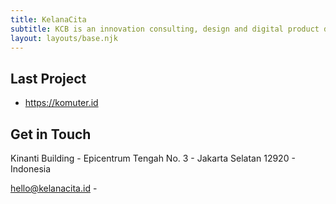 ```yaml
---
title: KelanaCita
subtitle: KCB is an innovation consulting, design and digital product development firm providing advisory and hands-on execution support to established corporations and promising start-up companies. We believe great solutions are made out of stunning design and cutting-edge technology. Over 20 years of global experience, our professionals team strives to deliver services, quality and speed of product development. With our unique blend of service experience and technology, we never compromise on the reliable and time-proven development methodologies that ensure successful, robust and scalable solutions.
layout: layouts/base.njk
---
```



## Last Project
- https://komuter.id

## Get in Touch
Kinanti Building -
Epicentrum Tengah No. 3 -
Jakarta Selatan 12920 -
Indonesia

<a href="mailto: hello@kelanacita.id">hello@kelanacita.id</a> -
